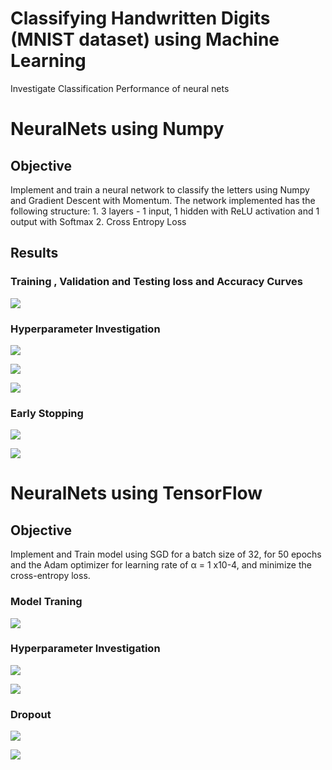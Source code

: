 # Classifying Handwritten Digits (MNIST dataset) using Machine Learning
Investigate Classification Performance of neural nets
# NeuralNets using Numpy
## Objective
Implement and train a neural network to classify the letters using Numpy and Gradient Descent with Momentum. The network implemented
has the following structure:
    1. 3 layers - 1 input, 1 hidden with ReLU activation and 1 output with Softmax
    2. Cross Entropy Loss
## Results
### Training , Validation and Testing loss and Accuracy Curves

![](images/NNNumpy/AccuracyCurves.PNG)

### Hyperparameter Investigation

![](images/NNNumpy/HyperParameter1.PNG)

![](images/NNNumpy/HyperParameter2.PNG)

![](images/NNNumpy/HyperParameter3.PNG)

### Early Stopping

![](images/NNNumpy/EarlyStopping1.PNG)

![](images/NNNumpy/EarlyStopping2.PNG)


# NeuralNets using TensorFlow
## Objective
Implement and Train model using SGD for a batch size of 32, for 50 epochs and the Adam optimizer for learning rate of α = 1 x10-4, and minimize the cross-entropy loss.

### Model Traning

![](images/NNTf/Accuracy_tf.PNG)

### Hyperparameter Investigation

![](images/NNTf/Hyperparameter_tf.PNG)

![](images/NNTf/Hyperparameter_tf1.PNG)

### Dropout

![](images/NNTf/Dropout1_tf.PNG)

![](images/NNTf/Dropout2_tf.PNG)









